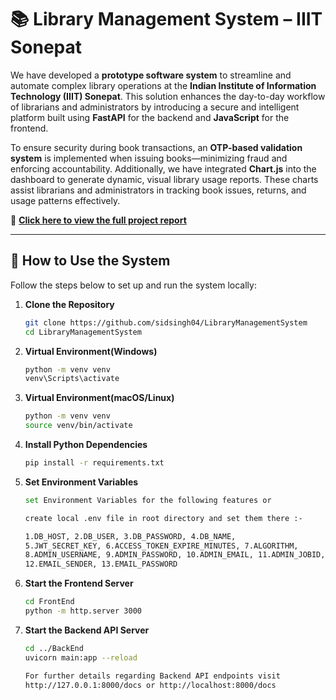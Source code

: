 # 📚 Library Management System – IIIT Sonepat

We have developed a **prototype software system** to streamline and automate complex library operations at the **Indian Institute of Information Technology (IIIT) Sonepat**. This solution enhances the day-to-day workflow of librarians and administrators by introducing a secure and intelligent platform built using **FastAPI** for the backend and **JavaScript** for the frontend.

To ensure security during book transactions, an **OTP-based validation system** is implemented when issuing books—minimizing fraud and enforcing accountability. Additionally, we have integrated **Chart.js** into the dashboard to generate dynamic, visual library usage reports. These charts assist librarians and administrators in tracking book issues, returns, and usage patterns effectively.

📄 [**Click here to view the full project report**](https://github.com/sankhadeeproycbowdhury/LIbraryManagementSystem/blob/main/Report.pdf)

---

## 🚀 How to Use the System

Follow the steps below to set up and run the system locally:

1. **Clone the Repository**
   ```bash
   git clone https://github.com/sidsingh04/LibraryManagementSystem
   cd LibraryManagementSystem

2. **Virtual Environment(Windows)**
   ```bash
   python -m venv venv
   venv\Scripts\activate
   
3. **Virtual Environment(macOS/Linux)**
   ```bash
   python -m venv venv
   source venv/bin/activate
   
4. **Install Python Dependencies**
    ```bash
    pip install -r requirements.txt

5. **Set Environment Variables**
    ```bash
    set Environment Variables for the following features or
    
    create local .env file in root directory and set them there :-
    
    1.DB_HOST, 2.DB_USER, 3.DB_PASSWORD, 4.DB_NAME,
    5.JWT_SECRET_KEY, 6.ACCESS_TOKEN_EXPIRE_MINUTES, 7.ALGORITHM,
    8.ADMIN_USERNAME, 9.ADMIN_PASSWORD, 10.ADMIN_EMAIL, 11.ADMIN_JOBID,
    12.EMAIL_SENDER, 13.EMAIL_PASSWORD

6. **Start the Frontend Server**
    ```bash
    cd FrontEnd
    python -m http.server 3000

7. **Start the Backend API Server**
    ```bash
    cd ../BackEnd
    uvicorn main:app --reload

    For further details regarding Backend API endpoints visit
    http://127.0.0.1:8000/docs or http://localhost:8000/docs
